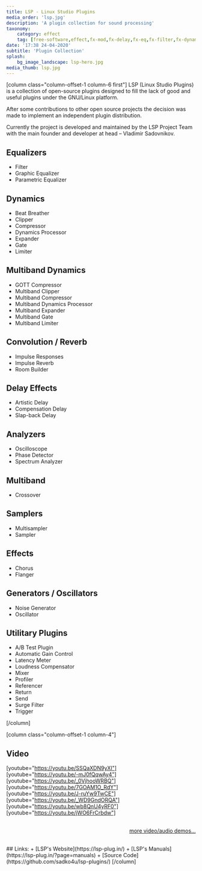 ```yaml
---
title: LSP - Linux Studio Plugins
media_order: 'lsp.jpg'
description: 'A plugin collection for sound processing'
taxonomy:
    category: effect
    tag: [free-software,effect,fx-mod,fx-delay,fx-eq,fx-filter,fx-dynamics,fx-distortion,fx-other,ucase-pr,ucase-fx]
date: '17:38 24-04-2020'
subtitle: 'Plugin Collection'
splash:
    bg_image_landscape: lsp-hero.jpg
media_thumb: lsp.jpg
---
```

[column class="column-offset-1 column-6 first"]
LSP (Linux Studio Plugins) is a collection of open-source plugins designed to fill the lack of good and useful plugins under the GNU/Linux platform.

After some contributions to other open source projects the decision was made to implement an independent plugin distribution.

Currently the project is developed and maintained by the LSP Project Team with the main founder and developer at head – Vladimir Sadovnikov.

## Equalizers

+ Filter
+ Graphic Equalizer
+ Parametric Equalizer

## Dynamics

+ Beat Breather
+ Clipper
+ Compressor
+ Dynamics Processor
+ Expander
+ Gate
+ Limiter

## Multiband Dynamics

+ GOTT Compressor
+ Multiband Clipper
+ Multiband Compressor
+ Multiband Dynamics Processor
+ Multiband Expander
+ Multiband Gate
+ Multiband Limiter

## Convolution / Reverb

+ Impulse Responses
+ Impulse Reverb
+ Room Builder

## Delay Effects

+ Artistic Delay
+ Compensation Delay
+ Slap-back Delay

## Analyzers

+ Oscilloscope
+ Phase Detector
+ Spectrum Analyzer

## Multiband

+ Crossover

## Samplers
+ Multisampler
+ Sampler

## Effects

+ Chorus
+ Flanger

## Generators / Oscillators

+ Noise Generator
+ Oscillator

## Utilitary Plugins

+ A/B Test Plugin
+ Automatic Gain Control
+ Latency Meter
+ Loudness Compensator
+ Mixer
+ Profiler
+ Referencer
+ Return
+ Send
+ Surge Filter
+ Trigger

[/column]

[column class="column-offset-1 column-4"]
## Video
[youtube="https://youtu.be/SSQaXDN9yXI"]
<br>
[youtube="https://youtu.be/-mJ0fQqwAy4"]
<br>
[youtube="https://youtu.be/_0VjhooWRBQ"]
<br>
[youtube="https://youtu.be/7GOAM1O_RdY"]
<br>
[youtube="https://youtu.be/J-ruYw9TwCE"]
<br>
[youtube="https://youtu.be/_WD9GndORQA"]
<br>
[youtube="https://youtu.be/wb8QnU4yRF0"]
<br>
[youtube="https://youtu.be/jWO6FrCrbdw"]
<br>
<br>
<p align="right">
 <a href="https://wiki.zynthian.org/index.php/Zynthian_Sound_Demos" target="_blank">more video/audio demos...</a>
</p>
<br>
## Links:
+ [LSP's Website](https://lsp-plug.in/)
+ [LSP's Manuals](https://lsp-plug.in/?page=manuals)
+ [Source Code](https://github.com/sadko4u/lsp-plugins/)
[/column]


